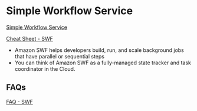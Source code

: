 # Simple Workflow Service

[Simple Workflow Service](https://aws.amazon.com/swf/)

[Cheat Sheet - SWF](https://tutorialsdojo.com/amazon-simple-workflow-amazon-swf)

- Amazon SWF helps developers build, run, and scale background jobs that have parallel or sequential steps
- You can think of Amazon SWF as a fully-managed state tracker and task coordinator in the Cloud.



## FAQs

[FAQ - SWF](https://aws.amazon.com/swf/faqs/)

[](https://aws.amazon.com/swf/faqs/#:~:text=Processing%20large%20product%20catalogs%20using%20Amazon%20Mechanical%20Turk)
